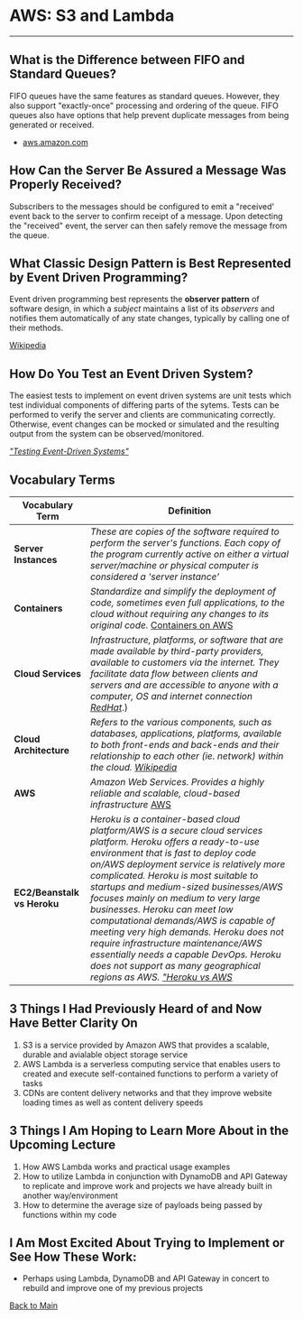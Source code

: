 # AWS: S3 and Lambda
---

## What is the Difference between FIFO and Standard Queues?

FIFO queues have the same features as standard queues. However, they also support "exactly-once" processing and ordering of the queue. FIFO queues also have options that help prevent duplicate messages from being generated or received.

- [aws.amazon.com](https://aws.amazon.com/about-aws/whats-new/2016/11/amazon-sqs-introduces-fifo-queues-with-exactly-once-processing-and-lower-prices-for-standard-queues)

## How Can the Server Be Assured a Message Was Properly Received?

Subscribers to the messages should be configured to emit a "received' event back to the server to confirm receipt of a message. Upon detecting the "received" event, the server can then safely remove the message from the queue.

## What Classic Design Pattern is Best Represented by Event Driven Programming?

Event driven programming best represents the **observer pattern** of software design, in which a *subject* maintains a list of its *observers* and notifies them automatically of any state changes, typically by calling one of their methods.

[Wikipedia](https://en.wikipedia.org/wiki/Observer_pattern)

## How Do You Test an Event Driven System?

The easiest tests to implement on event driven systems are unit tests which test individual components of differing parts of the sytems. Tests can be performed to verify the server and clients are communicating correctly. Otherwise, event changes can be mocked or simulated and the resulting output from the system can be observed/monitored.

[*"Testing Event-Driven Systems"*](https://medium.com/dan-on-coding/testing-event-driven-systems-63c6b0c57517)

## Vocabulary Terms
| **Vocabulary Term** | **Definition** |
| --- | --- |
| **Server Instances** | *These are copies of the software required to perform the server's functions. Each copy of the program currently active on either a virtual server/machine or physical computer is considered a 'server instance'*  |
| **Containers** | *Standardize and simplify the deployment of code, sometimes even full applications, to the cloud without requiring any changes to its original code.* [Containers on AWS](https://aws.amazon.com/containers/) |
| **Cloud Services** | *Infrastructure, platforms, or software that are made available by third-party providers, available to customers via the internet. They facilitate data flow between clients and servers and are accessible to anyone with a computer, OS and internet connection* [*RedHat*](https://www.redhat.com/en/topics/cloud-computing/what-are-cloud-services).) |
| **Cloud Architecture** | *Refers to the various components, such as databases, applications, platforms, available to both front-ends and back-ends and their relationship to each other (ie. network) within the cloud.* [*Wikipedia*](https://en.wikipedia.org/wiki/Cloud_computing_architecture) |
| **AWS** | *Amazon Web Services. Provides a highly reliable and scalable, cloud-based  infrastructure* [AWS](https://aws.amazon.com/) |
| **EC2/Beanstalk vs Heroku** | *Heroku is a container-based cloud platform/AWS is a secure cloud services platform. Heroku offers a ready-to-use environment that is fast to deploy code on/AWS deployment service is relatively more complicated. Heroku is most suitable to startups and medium-sized businesses/AWS focuses mainly on medium to very large businesses. Heroku can meet low computational demands/AWS is capable of meeting very high demands. Heroku does not require infrastructure maintenance/AWS essentially needs a capable DevOps. Heroku does not support as many geographical regions as AWS.* [*"Heroku vs AWS*](https://www.guru99.com/heroku-vs-aws.html) |

## 3 Things I Had Previously Heard of and Now Have Better Clarity On

1. S3 is a service provided by Amazon AWS that provides a scalable, durable and avialable object storage service
1. AWS Lambda is a serverless computing service that enables users to created and execute self-contained functions to perform a variety of tasks
1. CDNs are content delivery networks and that they improve website loading times as well as content delivery speeds

## 3 Things I Am Hoping to Learn More About in the Upcoming Lecture

1. How AWS Lambda works and practical usage examples
1. How to utilize Lambda in conjunction with DynamoDB and API Gateway to replicate and improve work and projects we have already built in another way/environment
1. How to determine the average size of payloads being passed by functions within my code

## I Am Most Excited About Trying to Implement or See How These Work:

- Perhaps using Lambda, DynamoDB and API Gateway in concert to rebuild and improve one of my previous projects


[Back to Main](../README.md)